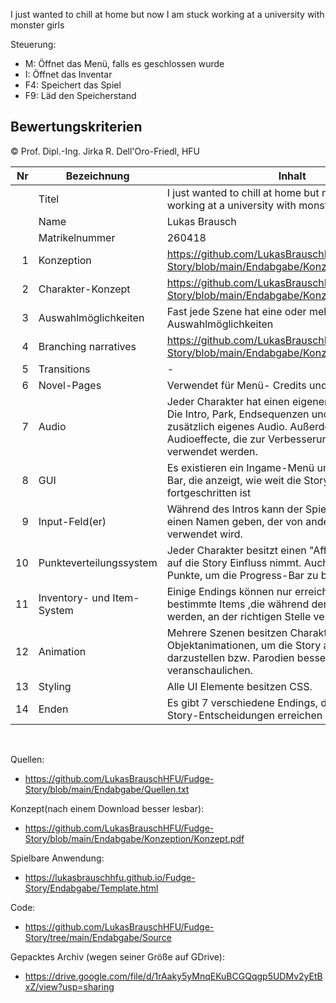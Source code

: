 I just wanted to chill at home but now I am stuck working at a university with monster girls

Steuerung:
- M: Öffnet das Menü, falls es geschlossen wurde
- I: Öffnet das Inventar
- F4: Speichert das Spiel
- F9: Läd den Speicherstand

## Bewertungskriterien
© Prof. Dipl.-Ing. Jirka R. Dell'Oro-Friedl, HFU

| Nr | Bezeichnung           | Inhalt                                                                                                                                                                                                                                                                         |
|---:|-----------------------|--------------------------------------------------------------------------------------------------------------------------------------------------------------------------------------------------------------------------------------------------------------------------------|
|    | Titel                 | I just wanted to chill at home but now I am stuck working at a university with monster girls
|    | Name                  | Lukas Brausch
|    | Matrikelnummer        | 260418
|  1 | Konzeption     | https://github.com/LukasBrauschHFU/Fudge-Story/blob/main/Endabgabe/Konzeption/Konzept.pdf                                                                                                                          |
|  2 | Charakter-Konzept     | https://github.com/LukasBrauschHFU/Fudge-Story/blob/main/Endabgabe/Konzeption/Konzept.pdf                                                                                                                                                                                |
|  3 | Auswahlmöglichkeiten | Fast jede Szene hat eine oder mehrere Auswahlmöglichkeiten                                                                                                                                                     |
|  4 | Branching narratives      | https://github.com/LukasBrauschHFU/Fudge-Story/blob/main/Endabgabe/Konzeption/Konzept.pdf                                                                                                                                                          |
|  5 | Transitions            | -                                                                                                                                                     |
|  6 | Novel-Pages            | Verwendet für Menü- Credits und Endcredits                                                                                                                                                          |
|  7 |         Audio         | Jeder Charakter hat einen eigenen Theme-Song. Die Intro, Park, Endsequenzen und Endcredits haben zusätzlich eigenes Audio. Außerdem gibt es einige Audioeffecte, die zur Verbesserung der Atmosphäre verwendet werden.                                                                                                                                                  |
|  8 |         GUI            | Es existieren ein Ingame-Menü und eine Progress-Bar, die anzeigt, wie weit die Story des VNs fortgeschritten ist                                                                                                                                                                    |
|  9 | Input-Feld(er)          | Während des Intros kann der Spieler sich selbst einen Namen geben, der von anderen Charakteren verwendet wird.                                                                                                                                                                   |
|  10 | Punkteverteilungssystem     | Jeder Charakter besitzt einen "Affection"-Wert, der auf die Story Einfluss nimmt. Auch gibt es pro Szene Punkte, um die Progress-Bar zu beeinflussen.                                                                                                                                                             |
|  11 | Inventory- und Item-System     | Einige Endings können nur erreicht werden, wenn bestimmte Items ,die während der Story erhalten werden, an der richtigen Stelle verwendet werden                                                                                                                                                             |
| 12 | Animation     | Mehrere Szenen besitzen Charakter- oder Objektanimationen, um die Story auch visuell darzustellen bzw. Parodien besser zu veranschaulichen.                                                                                                                                                                  |
| 13 | Styling          | Alle UI Elemente besitzen CSS.                                                                                                                                                                                 |
| 14 | Enden          | Es gibt 7 verschiedene Endings, die sich je nach Story-Entscheidungen erreichen lassen.                                                                                                                                                                              |
<br>

Quellen:
- https://github.com/LukasBrauschHFU/Fudge-Story/blob/main/Endabgabe/Quellen.txt

Konzept(nach einem Download besser lesbar):
- https://github.com/LukasBrauschHFU/Fudge-Story/blob/main/Endabgabe/Konzeption/Konzept.pdf

Spielbare Anwendung:
- https://lukasbrauschhfu.github.io/Fudge-Story/Endabgabe/Template.html

Code:
- https://github.com/LukasBrauschHFU/Fudge-Story/tree/main/Endabgabe/Source

Gepacktes Archiv (wegen seiner Größe auf GDrive):
- https://drive.google.com/file/d/1rAaky5yMnqEKuBCGQqgp5UDMv2yEtBxZ/view?usp=sharing
